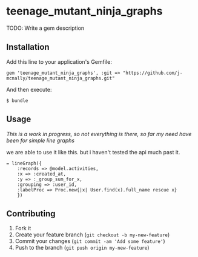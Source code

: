 teenage_mutant_ninja_graphs
===========================

TODO: Write a gem description

## Installation

Add this line to your application's Gemfile:

    gem 'teenage_mutant_ninja_graphs', :git => "https://github.com/j-mcnally/teenage_mutant_ninja_graphs.git"

And then execute:

    $ bundle


## Usage

*This is a work in progress, so not everything is there, so far my need have been for simple line graphs*

we are able to use it like this. but i haven't tested the api much past it.

    = lineGraph({
        :records => @model.activities, 
        :x => :created_at, 
        :y => :_group_sum_for_x, 
        :grouping => :user_id, 
        :labelProc => Proc.new{|x| User.find(x).full_name rescue x} 
        })



## Contributing

1. Fork it
2. Create your feature branch (`git checkout -b my-new-feature`)
3. Commit your changes (`git commit -am 'Add some feature'`)
4. Push to the branch (`git push origin my-new-feature`)


